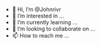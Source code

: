 - 👋 Hi, I’m @Johnrivr
- 👀 I’m interested in ...
- 🌱 I’m currently learning ...
- 💞️ I’m looking to collaborate on ...
- 📫 How to reach me ...

<!---
Johnrivr/Johnrivr is a ✨ special ✨ repository because its `README.md` (this file) appears on your GitHub profile.
You can click the Preview link to take a look at your changes.
--->
